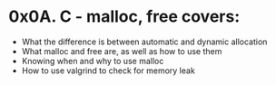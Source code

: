 # 0x0A. C - malloc, free covers:
* What the difference is between automatic and dynamic allocation
* What malloc and free are, as well as how to use them
* Knowing when and why to use malloc
* How to use valgrind to check for memory leak
